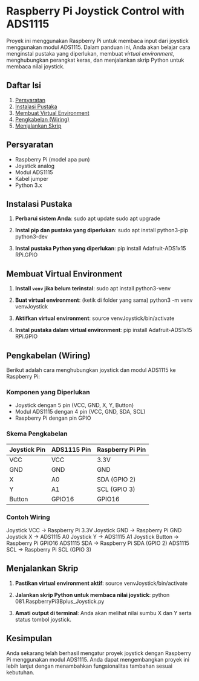  
# Raspberry Pi Joystick Control with ADS1115

Proyek ini menggunakan Raspberry Pi untuk membaca input dari joystick menggunakan modul ADS1115. Dalam panduan ini, Anda akan belajar cara menginstal pustaka yang diperlukan, membuat _virtual environment_, menghubungkan perangkat keras, dan menjalankan skrip Python untuk membaca nilai joystick.

## Daftar Isi

1. [Persyaratan](#persyaratan)
2. [Instalasi Pustaka](#instalasi-pustaka)
3. [Membuat Virtual Environment](#membuat-virtual-environment)
4. [Pengkabelan (Wiring)](#pengkabelan-wiring)
5. [Menjalankan Skrip](#menjalankan-skrip)

## Persyaratan

- Raspberry Pi (model apa pun)
- Joystick analog
- Modul ADS1115
- Kabel jumper
- Python 3.x

## Instalasi Pustaka

1. **Perbarui sistem Anda**:
sudo apt update
sudo apt upgrade

2. **Instal pip dan pustaka yang diperlukan**:
sudo apt install python3-pip python3-dev

3. **Instal pustaka Python yang diperlukan**:
pip install Adafruit-ADS1x15 RPi.GPIO


## Membuat Virtual Environment

1. **Install `venv` jika belum terinstal**:
sudo apt install python3-venv

2. **Buat virtual environment**: (ketik di folder yang sama)
python3 -m venv venvJoystick

3. **Aktifkan virtual environment**:
source venvJoystick/bin/activate

4. **Instal pustaka dalam virtual environment**:
pip install Adafruit-ADS1x15 RPi.GPIO

 
## Pengkabelan (Wiring)

Berikut adalah cara menghubungkan joystick dan modul ADS1115 ke Raspberry Pi:

### Komponen yang Diperlukan

- Joystick dengan 5 pin (VCC, GND, X, Y, Button)
- Modul ADS1115 dengan 4 pin (VCC, GND, SDA, SCL)
- Raspberry Pi dengan pin GPIO

### Skema Pengkabelan

| Joystick Pin | ADS1115 Pin | Raspberry Pi Pin |
|--------------|-------------|-------------------|
| VCC          | VCC         | 3.3V              |
| GND          | GND         | GND               |
| X            | A0          | SDA (GPIO 2)      |
| Y            | A1          | SCL (GPIO 3)      |
| Button       | GPIO16      | GPIO16            |

### Contoh Wiring

Joystick VCC -> Raspberry Pi 3.3V
Joystick GND -> Raspberry Pi GND
Joystick X -> ADS1115 A0
Joystick Y -> ADS1115 A1
Joystick Button -> Raspberry Pi GPIO16
ADS1115 SDA -> Raspberry Pi SDA (GPIO 2)
ADS1115 SCL -> Raspberry Pi SCL (GPIO 3)


## Menjalankan Skrip

1. **Pastikan virtual environment aktif**:
source venvJoystick/bin/activate

2. **Jalankan skrip Python untuk membaca nilai joystick**:
python 081.RaspberryPi3Bplus_Joystick.py

3. **Amati output di terminal**: Anda akan melihat nilai sumbu X dan Y serta status tombol joystick.


## Kesimpulan

Anda sekarang telah berhasil mengatur proyek joystick dengan Raspberry Pi menggunakan modul ADS1115. Anda dapat mengembangkan proyek ini lebih lanjut dengan menambahkan fungsionalitas tambahan sesuai kebutuhan.

